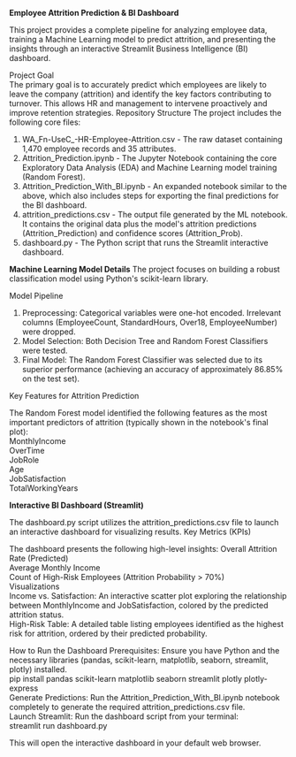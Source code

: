 **Employee Attrition Prediction & BI Dashboard**   

This project provides a complete pipeline for analyzing employee data, training a Machine Learning model to predict attrition, and presenting the insights through an interactive Streamlit Business Intelligence (BI) dashboard. 

Project Goal    
The primary goal is to accurately predict which employees are likely to leave the company (attrition) and identify the key factors contributing to turnover. This allows HR and management to intervene proactively and improve retention strategies.
Repository Structure
The project includes the following core files:

1. WA_Fn-UseC_-HR-Employee-Attrition.csv - The raw dataset containing 1,470 employee records and 35 attributes.
2. Attrition_Prediction.ipynb - The Jupyter Notebook containing the core Exploratory Data Analysis (EDA) and Machine Learning model training (Random Forest).
3. Attrition_Prediction_With_BI.ipynb - An expanded notebook similar to the above, which also includes steps for exporting the final predictions for the BI dashboard.
4. attrition_predictions.csv - The output file generated by the ML notebook. It contains the original data plus the model's attrition predictions (Attrition_Prediction) and confidence scores (Attrition_Prob).
5. dashboard.py - The Python script that runs the Streamlit interactive dashboard.


**Machine Learning Model Details**
The project focuses on building a robust classification model using Python's scikit-learn library.


Model Pipeline

1. Preprocessing: Categorical variables were one-hot encoded. Irrelevant columns (EmployeeCount, StandardHours, Over18, EmployeeNumber) were dropped.  
2. Model Selection: Both Decision Tree and Random Forest Classifiers were tested.  
3. Final Model: The Random Forest Classifier was selected due to its superior performance (achieving an accuracy of approximately 86.85% on the test set). 

Key Features for Attrition Prediction

The Random Forest model identified the following features as the most important predictors of attrition (typically shown in the notebook's final plot):  
MonthlyIncome  
OverTime  
JobRole  
Age  
JobSatisfaction  
TotalWorkingYears  


**Interactive BI Dashboard (Streamlit)**  

The dashboard.py script utilizes the attrition_predictions.csv file to launch an interactive dashboard for visualizing results.
Key Metrics (KPIs)  

The dashboard presents the following high-level insights:
Overall Attrition Rate (Predicted)  
Average Monthly Income  
Count of High-Risk Employees (Attrition Probability > 70%)  
Visualizations  
Income vs. Satisfaction: An interactive scatter plot exploring the relationship between MonthlyIncome and JobSatisfaction, colored by the predicted attrition status.  
High-Risk Table: A detailed table listing employees identified as the highest risk for attrition, ordered by their predicted probability.  

How to Run the Dashboard
Prerequisites: Ensure you have Python and the necessary libraries (pandas, scikit-learn, matplotlib, seaborn, streamlit, plotly) installed.   
pip install pandas scikit-learn matplotlib seaborn streamlit plotly plotly-express   
Generate Predictions: Run the Attrition_Prediction_With_BI.ipynb notebook completely to generate the required attrition_predictions.csv file.  
Launch Streamlit: Run the dashboard script from your terminal:  
streamlit run dashboard.py  

This will open the interactive dashboard in your default web browser.
